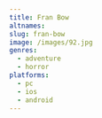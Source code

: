 ```yaml
---
title: Fran Bow
altnames:
slug: fran-bow
image: /images/92.jpg
genres:
  - adventure
  - horror
platforms:
  - pc
  - ios
  - android
---
```


